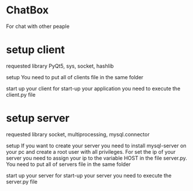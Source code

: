 # ChatBox
For chat with other peaple

# setup client

requested library
PyQt5, sys, socket, hashlib

setup
You need to put all of clients file in the same folder

start up your client
for start-up your application you need to execute the client.py file

# setup server

requested library
socket, multiprocessing, mysql.connector

setup
If you want to create your server you need to install mysql-server on your pc and create a root user with all privileges.
For set the ip of your server you need to assign your ip to the variable HOST in the file server.py.
You need to put all of servers file in the same folder

start up your server
for start-up your server you need to execute the server.py file
